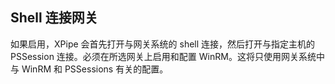 ## Shell 连接网关

如果启用，XPipe 会首先打开与网关系统的 shell 连接，然后打开与指定主机的 PSSession 连接。必须在所选网关上启用和配置 WinRM。这将只使用网关系统中与 WinRM 和 PSSessions 有关的配置。
